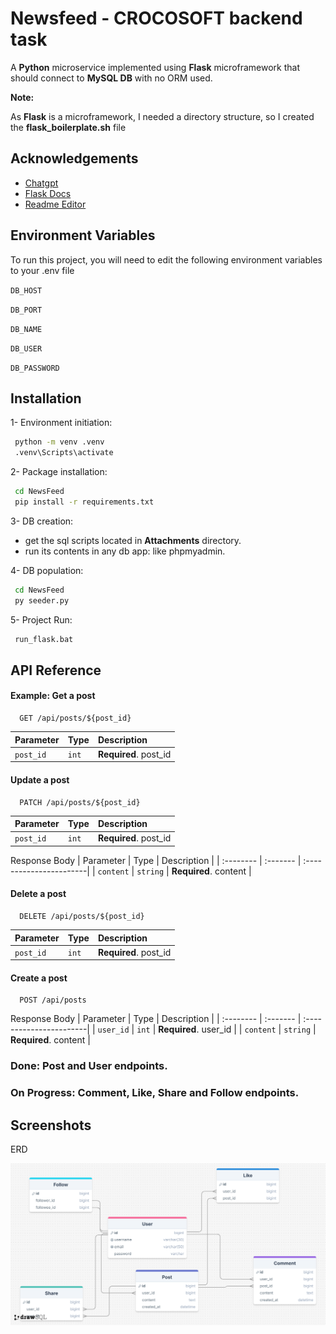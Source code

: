 
# Newsfeed - CROCOSOFT backend task

A **Python** microservice implemented using **Flask** microframework that should connect to **MySQL DB** with no ORM used.

**Note:**

As **Flask** is a microframework, I needed a directory structure, so I created the **flask_boilerplate.sh** file



## Acknowledgements

 - [Chatgpt](https://chatgpt.com/share/83f6184f-3840-48b7-83e0-33b4c7922986)
 - [Flask Docs](https://flask.palletsprojects.com/en/3.0.x/)
 - [Readme Editor](https://readme.so/editor)


## Environment Variables

To run this project, you will need to edit the following environment variables to your .env file

`DB_HOST`

`DB_PORT`

`DB_NAME`

`DB_USER`

`DB_PASSWORD`


## Installation
1- Environment initiation:
```bash
 python -m venv .venv
 .venv\Scripts\activate
```
2- Package installation:
```bash
 cd NewsFeed
 pip install -r requirements.txt
```
3- DB creation:
 - get the sql scripts located in **Attachments** directory.
 - run its contents in any db app: like phpmyadmin.
 
4- DB population:
```bash
 cd NewsFeed
 py seeder.py
```
5- Project Run:
```bash
 run_flask.bat
```
    
## API Reference

#### Example: Get a post

```http
  GET /api/posts/${post_id}
```

| Parameter | Type     | Description                |
| :-------- | :------- | :------------------------- |
| `post_id` | `int`    | **Required**. post_id      |

#### Update a post

```http
  PATCH /api/posts/${post_id}
```

| Parameter | Type     | Description                       |
| :-------- | :------- | :-------------------------------- |
| `post_id` | `int`    | **Required**. post_id             |

Response Body
| Parameter | Type     | Description             |
| :-------- | :------- | :-----------------------|
| `content` | `string` | **Required**. content   |

#### Delete a post

```http
  DELETE /api/posts/${post_id}
```

| Parameter | Type     | Description                       |
| :-------- | :------- | :-------------------------------- |
| `post_id` | `int`    | **Required**. post_id             |

#### Create a post

```http
  POST /api/posts
```
Response Body
| Parameter | Type     | Description             |
| :-------- | :------- | :-----------------------|
| `user_id` | `int`    | **Required**. user_id   |
| `content` | `string` | **Required**. content   |

### Done: Post and User endpoints.
### On Progress: Comment, Like, Share and Follow endpoints.


## Screenshots
ERD

![ERD](https://github.com/AshourDono/NewsFeed/blob/main/Attachments/news_feed_ERD.png)

